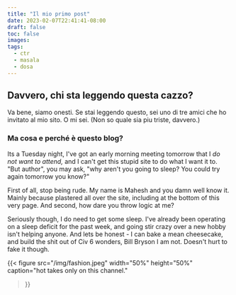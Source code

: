 ```yaml
---
title: "Il mio primo post"
date: 2023-02-07T22:41:41-08:00
draft: false
toc: false
images:
tags:
  - ctr
  - masala
  - dosa
---
```


## Davvero, chi sta leggendo questa cazzo?

Va bene, siamo onesti. Se stai leggendo questo, sei uno di tre amici che ho invitato al mio sito. O mi sei. (Non so quale sia piu triste, davvero.)

### Ma cosa e perché è questo blog?

Its a Tuesday night, I've got an early morning meeting tomorrow that I *do not want to attend,* and I can't get this stupid site to do what I want it to. 
"But author", you may ask, "why aren't you going to sleep? You could try again tomorrow you know?" 

First of all, stop being rude. My name is Mahesh and you damn well know it. Mainly because plastered all over the site, including at the bottom of this very page. And second, how dare you throw logic at me?

Seriously though, I do need to get some sleep. I've already been operating on a sleep deficit for the past week, and going stir crazy over a new hobby isn't helping anyone. And lets be honest - I can bake a mean cheesecake, and build the shit out of Civ 6 wonders, Bill Bryson I am not. Doesn't hurt to fake it though.

{{< figure src="/img/fashion.jpeg" 
    width="50%" height="50%" 
    caption="hot takes only on this channel."
>}}